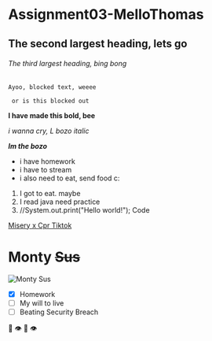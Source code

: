 # Assignment03-MelloThomas

## The second largest heading, lets go

###### The third largest heading, bing bong

```
Ayoo, blocked text, weeee
```
` or is this blocked out`

**I have made this bold, bee**

*i wanna cry, L bozo italic*

***Im the _bozo_***

- i have homework
- i have to stream
- i also need to eat, send food c:

1. I got to eat. maybe
2. I read java need practice
3. //System.out.print("Hello world!"); Code

[Misery x Cpr Tiktok](https://youtu.be/nU-MMfejDoI)

# Monty ~~Sus~~

![Monty Sus](https://preview.redd.it/gb11nw5tv2881.jpg?width=960&crop=smart&auto=webp&s=fbc8b217982228b7499138d5aca8f0f55381d1da)
- [x] Homework
- [ ] My will to live
- [ ] Beating Security Breach

:eggplant:  :eye: 	:lips:  :eye:
